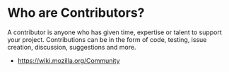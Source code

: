# Who are Contributors?

A contributor is anyone who has given time, expertise or talent to support your
project. Contributions can be in the form of code, testing, issue creation, discussion,
suggestions and more.

* https://wiki.mozilla.org/Community